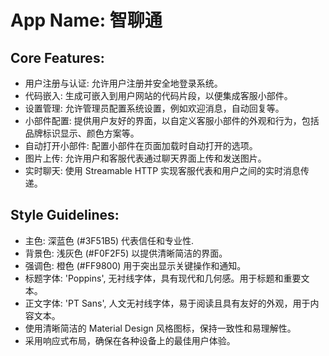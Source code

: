 # **App Name**: 智聊通

## Core Features:

- 用户注册与认证: 允许用户注册并安全地登录系统。
- 代码嵌入: 生成可嵌入到用户网站的代码片段，以便集成客服小部件。
- 设置管理: 允许管理员配置系统设置，例如欢迎消息，自动回复等。
- 小部件配置: 提供用户友好的界面，以自定义客服小部件的外观和行为，包括品牌标识显示、颜色方案等。
- 自动打开小部件: 配置小部件在页面加载时自动打开的选项。
- 图片上传: 允许用户和客服代表通过聊天界面上传和发送图片。
- 实时聊天: 使用 Streamable HTTP 实现客服代表和用户之间的实时消息传递。

## Style Guidelines:

- 主色: 深蓝色 (#3F51B5) 代表信任和专业性.
- 背景色: 浅灰色 (#F0F2F5) 以提供清晰简洁的界面。
- 强调色: 橙色 (#FF9800) 用于突出显示关键操作和通知。
- 标题字体: 'Poppins', 无衬线字体，具有现代和几何感。用于标题和重要文本。
- 正文字体: 'PT Sans', 人文无衬线字体，易于阅读且具有友好的外观，用于内容文本。
- 使用清晰简洁的 Material Design 风格图标，保持一致性和易理解性。
- 采用响应式布局，确保在各种设备上的最佳用户体验。